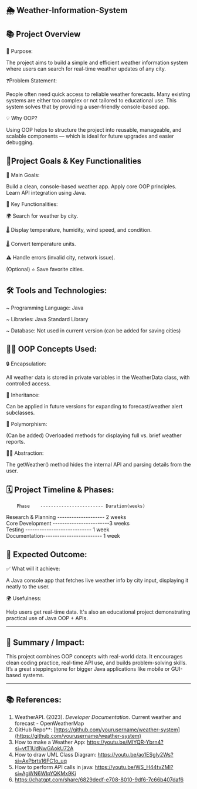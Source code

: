 ## 🌦️ Weather-Information-System 

## 📚 Project Overview

🎯 Purpose:

The project aims to build a simple and efficient weather information system where users can search for real-time weather updates of any city.

❓Problem Statement:

People often need quick access to reliable weather forecasts. Many existing systems are either too complex or not tailored to educational use. This system solves that by providing a user-friendly console-based app.

💡 Why OOP?

Using OOP helps to structure the project into reusable, manageable, and scalable components — which is ideal for future upgrades and easier debugging.


## 🎯Project Goals & Key Functionalities

🥅 Main Goals:

Build a clean, console-based weather app.
Apply core OOP principles.
Learn API integration using Java.

🔑 Key Functionalities:

🌍 Search for weather by city.

🌡️ Display temperature, humidity, wind speed, and condition.

🌡️ Convert temperature units.

⚠️ Handle errors (invalid city, network issue).

(Optional) ⭐ Save favorite cities.


## 🛠️ Tools and Technologies:

  ~ Programming Language: Java

 ~ Libraries: Java Standard Library

 ~ Database: Not used in current version (can be added for saving cities)


## 🧑‍💻 OOP Concepts Used:

🔒 Encapsulation:

All weather data is stored in private variables in the WeatherData class, with controlled access.

🧬 Inheritance:

Can be applied in future versions for expanding to forecast/weather alert subclasses.

🔄 Polymorphism:

(Can be added) Overloaded methods for displaying full vs. brief weather reports.

🕵️‍♂️ Abstraction:

The getWeather() method hides the internal API and parsing details from the user.


## 🗓️ Project Timeline & Phases:

        Phase    ------------------------ Duration(weeks)	        
   Research & Planning -------------------- 2 weeks	              
    Core Development ------------------------3 weeks	         
        Testing ---------------------------- 1 week          	
     Documentation------------------------- 1 week       	
	
           


## 🎯 Expected Outcome:

✅ What will it achieve:

A Java console app that fetches live weather info by city input, displaying it neatly to the user.

🌍 Usefulness:

Help users get real-time data. It's also an educational project demonstrating practical use of Java OOP + APIs.


---

## 📜 Summary / Impact:

This project combines OOP concepts with real-world data. It encourages clean coding practice, real-time API use, and builds problem-solving skills. It’s a great steppingstone for bigger Java applications like mobile or GUI-based systems.


---

## 📚 References:

1. WeatherAPI. (2023). *Developer Documentation*. 
Current weather and forecast - OpenWeatherMap
2. GitHub Repo**: [https://github.com/yourusername/weather-system](https://github.com/yourusername/weather-system)  
3. How to make a Weather App:
 https://youtu.be/MIYQR-Ybrn4?si=vtT1UdNwGAokU72A
4. How to draw UML Class Diagram:
https://youtu.be/ao1ESgIy2Ws?si=AxPbrts16FC1o_uq
5. How to perform API calls in java:
https://youtu.be/WS_H44tvZMI?si=AgWN6WIpYQKMx9Ki
6. https://chatgpt.com/share/6829dedf-e708-8010-9df6-7c66b407daf6





